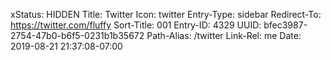 xStatus: HIDDEN
Title: Twitter
Icon: twitter
Entry-Type: sidebar
Redirect-To: https://twitter.com/fluffy
Sort-Title: 001
Entry-ID: 4329
UUID: bfec3987-2754-47b0-b6f5-0231b1b35672
Path-Alias: /twitter
Link-Rel: me
Date: 2019-08-21 21:37:08-07:00

